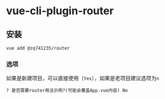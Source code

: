  
# vue-cli-plugin-router

## 安装

```
vue add @zq741235/router
```


### 选项 

如果是新建项目，可以直接使用（`Yes`），如果是老项目建议选项为`n`

```
? 是否需要router用法示例?(可能会覆盖App.vue内容) No
```